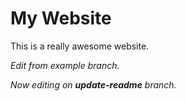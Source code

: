 # My Website

This is a really awesome website.

*Edit from example branch.*

_Now editing on __update-readme__ branch._
